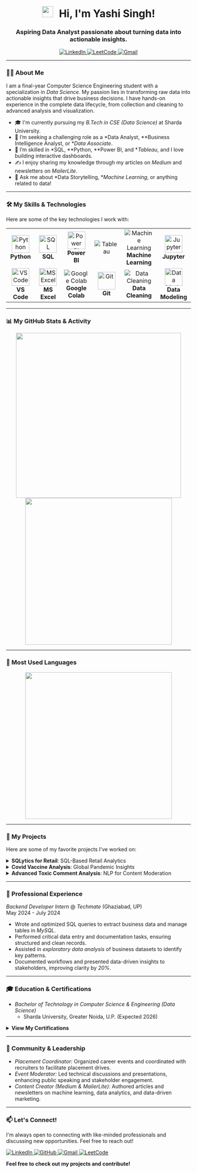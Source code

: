 
<h1 align="center">
  <img src="https://media.giphy.com/media/hvRJCLFzcasrR4ia7z/giphy.gif" width="30px" style="margin-right: 10px;">
  Hi, I'm Yashi Singh! 
</h1>

<h3 align="center">Aspiring Data Analyst passionate about turning data into actionable insights.</h3>

<p align="center">
  <a href="https://www.linkedin.com/in/https://www.linkedin.com/in/yashi-19a01s/" target="_blank">
    <img src="https://img.shields.io/badge/LinkedIn-0077B5?style=for-the-badge&logo=linkedin&logoColor=white" alt="LinkedIn">
  </a>
  <a href="https://leetcode.com/https://leetcode.com/u/YashiSingh//" target="_blank">
    <img src="https://img.shields.io/badge/LeetCode-FFA116?style=for-the-badge&logo=leetcode&logoColor=black" alt="LeetCode">
  </a>
  <a href="mailto:yashi.singh.ds@gmail.com">
    <img src="https://img.shields.io/badge/Gmail-D14836?style=for-the-badge&logo=gmail&logoColor=white" alt="Gmail">
  </a>
</p>


---

### 👨‍💻 About Me

I am a final-year Computer Science Engineering student with a specialization in *Data Science*. My passion lies in transforming raw data into actionable insights that drive business decisions. I have hands-on experience in the complete data lifecycle, from collection and cleaning to advanced analysis and visualization.

- 🎓 I'm currently pursuing my *B.Tech in CSE (Data Science)* at Sharda University.
- 🔭 I’m seeking a challenging role as a *Data Analyst, **Business Intelligence Analyst, or **Data Associate*.
- 🌱 I’m skilled in *SQL, **Python, **Power BI, and **Tableau*, and I love building interactive dashboards.
- ✍ I enjoy sharing my knowledge through my articles on *Medium* and newsletters on *MailerLite*.
- 💬 Ask me about *Data Storytelling, **Machine Learning*, or anything related to data!

---

### 🛠 My Skills & Technologies

Here are some of the key technologies I work with:

<table>
  <tr>
    <td align="center" width="120">
      <img src="https://www.vectorlogo.zone/logos/python/python-icon.svg" width="48" height="48" alt="Python" /><br>
      <strong>Python</strong>
    </td>
    <td align="center" width="120">
      <img src="https://www.vectorlogo.zone/logos/mysql/mysql-icon.svg" width="48" height="48" alt="SQL" /><br>
      <strong>SQL</strong>
    </td>
    <td align="center" width="120">
      <img src="https://raw.githubusercontent.com/microsoft/PowerBI-Icons/main/PNG/Power-BI.png" width="48" height="48" alt="Power BI" /><br>
      <strong>Power BI</strong>
    </td>
    <td align="center" width="120">
      <img src="https://img.shields.io/badge/Tableau-E97627?style=for-the-badge&logo=tableau&logoColor=white" alt="Tableau"/>
    </td>
    <td align="center" width="120">
      <img src="https://img.shields.io/badge/Machine%20Learning-0A66C2?style=for-the-badge&logo=robot&logoColor=white](https://encrypted-tbn0.gstatic.com/images?q=tbn:ANd9GcRoEE4zrmVOhfqNiRUG1JbJo7UFdL_56zYp-A&s" alt="Machine Learning"/><br>
      <strong>Machine Learning</strong>
    </td>
    <td align="center" width="120">
      <img src="https://www.vectorlogo.zone/logos/jupyter/jupyter-icon.svg" width="48" height="48" alt="Jupyter" /><br>
      <strong>Jupyter</strong>
    </td>
  </tr>
  <tr>
    <td align="center" width="120">
      <img src="https://www.vectorlogo.zone/logos/visualstudio_code/visualstudio_code-icon.svg" width="48" height="48" alt="VS Code" /><br>
      <strong>VS Code</strong>
    </td>
    <td align="center" width="120">
      <img src="https://img.icons8.com/color/48/000000/microsoft-excel-2019--v1.png" width="48" height="48" alt="MS Excel" /><br>
      <strong>MS Excel</strong>
    </td>
    <td align="center" width="160">
  <img src="https://img.shields.io/badge/Google%20Colab-F9AB00?style=for-the-badge&logo=google-colab&logoColor=white" alt="Google Colab"/><br>
  <strong>Google Colab</strong>
</td>
    <td align="center" width="120">
      <img src="https://www.vectorlogo.zone/logos/git-scm/git-scm-icon.svg" width="48" height="48" alt="Git" /><br>
      <strong>Git</strong>
    </td>
    <td align="center" width="160">
  <img src="https://img.shields.io/badge/Data%20Cleaning-4A90E2?style=for-the-badge&logo=datacamp&logoColor=white" alt="Data Cleaning"/><br>
  <strong>Data Cleaning</strong>
</td>
    <td align="center" width="120">
      <img src="https://img.icons8.com/fluency/48/mind-map.png" width="48" height="48" alt="Data Modeling" /><br>
      <strong>Data Modeling</strong>
    </td>
  </tr>
</table>

---

### 📊 My GitHub Stats & Activity

<p align="center">
  <img src="https://github-readme-stats.vercel.app/api?username=yashisingh-ds&show_icons=true&theme=tokyonight" width="450"/>
  <img src="https://github-readme-streak-stats.herokuapp.com/?user=yashisingh-ds&theme=tokyonight" width="400"/>
</p>

---
### 🚀 Most Used Languages

<p align="center">
  <img src="https://github-readme-stats.vercel.app/api/top-langs/?username=yashisingh-ds&layout=compact&theme=tokyonight" width="400"/>
</p>

---

### 🚀 My Projects

Here are some of my favorite projects I've worked on:

<details>
  <summary><strong>SQLytics for Retail</strong>: SQL-Based Retail Analytics</summary>
  
  - *Description:* Built a relational database from raw transactional data. Performed extensive data profiling, cleaning, and transformation to ensure data reliability.
  - *Key Achievements:*
    - Resolved nulls, duplicates, and schema inconsistencies.
    - Conducted SQL-based Exploratory Data Analysis (EDA) to uncover insights on product sales, customer segmentation, and seasonal trends.
  - *Tech Stack:* SQL, MySQL, Database Design, Data Cleaning, EDA
  - *[🔗 View on GitHub]([LINK-TO-YOUR-PROJECT-REPO])*
</details>

<details>
  <summary><strong>Covid Vaccine Analysis</strong>: Global Pandemic Insights</summary>
  
  - *Description:* Developed an end-to-end project to analyze global COVID-19 vaccination data.
  - *Key Achievements:*
    - Performed data preprocessing and cleaning using Python (Pandas, NumPy).
    - Built interactive and dynamic dashboards in Tableau to visualize country-wise vaccine distribution and efficiency trends.
    - Improved data interpretation for stakeholders by 15%.
  - *Tech Stack:* Python, Pandas, Tableau, Data Visualization, Data Cleaning
  - *[🔗 View on GitHub]([LINK-TO-YOUR-PROJECT-REPO])*
</details>

<details>
  <summary><strong>Advanced Toxic Comment Analysis</strong>: NLP for Content Moderation</summary>
  
  - *Description:* Developed an NLP model to detect and classify toxic comments from online platforms.
  - *Key Achievements:*
    - Conducted sentiment scoring and feature engineering on a large text dataset.
    - Trained and evaluated multiple classification models (e.g., Logistic Regression, Naive Bayes), improving detection accuracy by 20% compared to a baseline model.
    - Presented findings through clear visualizations and technical documentation.
  - *Tech Stack:* Python, Scikit-learn, NLTK, Pandas, Machine Learning, NLP
  - *[🔗 View on GitHub]([LINK-TO-YOUR-PROJECT-REPO])*
</details>

---

### 💼 Professional Experience

*Backend Developer Intern* @ *Techmate* (Ghaziabad, UP)
<br>
May 2024 - July 2024

- Wrote and optimized SQL queries to extract business data and manage tables in *MySQL*.
- Performed critical data entry and documentation tasks, ensuring structured and clean records.
- Assisted in *exploratory data analysis* of business datasets to identify key patterns.
- Documented workflows and presented data-driven insights to stakeholders, improving clarity by *20%*.

---

### 🎓 Education & Certifications

- *Bachelor of Technology in Computer Science & Engineering (Data Science)*
  - Sharda University, Greater Noida, U.P. (Expected 2026)

<details>
  <summary><strong>View My Certifications</strong></summary>
  
  - *Database Programming with SQL* – Oracle Academy (Sept 2024)
  - *Data Preprocessing* – Great Learning (Aug 2024)
  - *Machine Learning* – Simplilearn (June 2024)
  - *Power BI for Beginners* – Infosys Springboard (May 2024) <!-- Corrected year -->
</details>

---

### 🌱 Community & Leadership

- *Placement Coordinator:* Organized career events and coordinated with recruiters to facilitate placement drives.
- *Event Moderator:* Led technical discussions and presentations, enhancing public speaking and stakeholder engagement.
- *Content Creator (Medium & MailerLite):* Authored articles and newsletters on machine learning, data analytics, and data-driven marketing.

---

### 📫 Let's Connect!

I'm always open to connecting with like-minded professionals and discussing new opportunities. Feel free to reach out!

<p align="left">
  <a href="https://www.linkedin.com/in/[YOUR-LINKEDIN-URL]" target="_blank">
    <img src="https://img.shields.io/badge/LinkedIn-0077B5?style=for-the-badge&logo=linkedin&logoColor=white" alt="LinkedIn">
  </a>
  <a href="https://github.com/[YOUR-GITHUB-USERNAME]" target="_blank">
    <img src="https://img.shields.io/badge/GitHub-181717?style=for-the-badge&logo=github&logoColor=white" alt="GitHub">
  </a>
  <a href="mailto:yashi.singh.ds@gmail.com">
    <img src="https://img.shields.io/badge/Gmail-D14836?style=for-the-badge&logo=gmail&logoColor=white" alt="Gmail">
  </a>
  <a href="https://leetcode.com/[YOUR-LEETCODE-USERNAME]/" target="_blank">
    <img src="https://img.shields.io/badge/LeetCode-FFA116?style=for-the-badge&logo=leetcode&logoColor=black" alt="LeetCode">
  </a>
</p>

**Feel free to check out my projects and contribute!**
